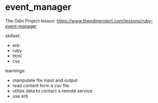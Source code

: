 # event_manager
The Odin Project lesson: https://www.theodinproject.com/lessons/ruby-event-manager

skillset:
- erb
- ruby
- html
- css

learnings:
- manipulate file input and output
- read content form a csv file
- utilize data to contact a remote service
- use erb

